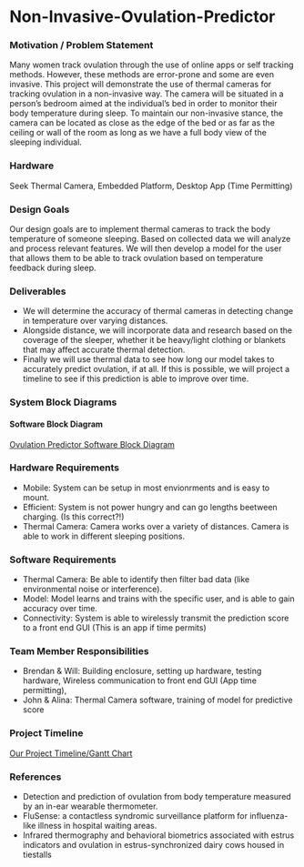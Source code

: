 # Non-Invasive-Ovulation-Predictor

### Motivation / Problem Statement
Many women track ovulation through the use of online apps or self tracking methods. However, these methods are error-prone and some are even invasive. This project will demonstrate the use of thermal cameras for tracking ovulation in a non-invasive way. The camera will be situated in a person’s bedroom aimed at the individual’s bed in order to monitor their body temperature during sleep. To maintain our non-invasive stance, the camera can be located as close as the edge of the bed or as far as the ceiling or wall of the room as long as we have a full body view of the sleeping individual.

### Hardware
 Seek Thermal Camera, Embedded Platform, Desktop App (Time Permitting)
 
### Design Goals
Our design goals are to implement thermal cameras to track the body temperature of someone sleeping. Based on collected data we will analyze and process relevant features. We will then develop a model for the user that allows them to be able to track ovulation based on temperature feedback during sleep.

### Deliverables
- We will determine the accuracy of thermal cameras in detecting change in temperature over varying distances. 
- Alongside distance, we will incorporate data and research based on the coverage of the sleeper, whether it be heavy/light clothing or blankets that may affect accurate thermal detection. 
- Finally we will use thermal data to see how long our model takes to accurately predict ovulation, if at all. If this is possible, we will project a timeline to see if this prediction is able to improve over time.

### System Block Diagrams

#### Software Block Diagram
[Ovulation Predictor Software Block Diagram](https://lucid.app/lucidchart/262ba8cf-6c0f-488d-a46f-fd511e4fd590/edit?viewport_loc=60%2C-34%2C1707%2C779%2C0_0&invitationId=inv_3d2bec2d-08d7-41fe-a1dc-6a36ba7419f9)

### Hardware Requirements
- Mobile: System can be setup in most envionrments and is easy to mount.
- Efficient: System is not power hungry and can go lengths beetween charging. (Is this correct?!)
- Thermal Camera: Camera works over a variety of distances. Camera is able to work in different sleeping positions.

### Software Requirements
- Thermal Camera: Be able to identify then filter bad data (like environmental noise or interference).
- Model: Model learns and trains with the specific user, and is able to gain accuracy over time.
- Connectivity: System is able to wirelessly transmit the prediction score to a front end GUI (This is an app if time permits)

### Team Member Responsibilities
- Brendan & Will: Building enclosure, setting up hardware, testing hardware, Wireless communication to front end GUI (App time permitting),
- John & Alina: Thermal Camera software, training of model for predictive score

### Project Timeline
[Our Project Timeline/Gantt Chart](https://docs.google.com/spreadsheets/d/1Qkwl3BfbVdbOuEut9ozaDlYXj2JQyLzjBZvqITdOHDc/edit?usp=sharing)

### References
- Detection and prediction of ovulation from body temperature measured by an in-ear wearable
thermometer.
- FluSense: a contactless syndromic surveillance platform for influenza-like illness in hospital
waiting areas.
- Infrared thermography and behavioral biometrics associated with estrus indicators and ovulation
in estrus-synchronized dairy cows housed in tiestalls
